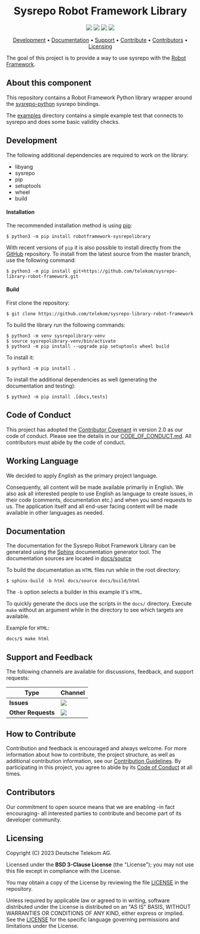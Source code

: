 <h1 align="center">
    Sysrepo Robot Framework Library
</h1>

<p align="center">
    <a href="/../../commits/" title="Last Commit"><img src="https://img.shields.io/github/last-commit/telekom/sysrepo-library-robot-framework?style=flat"></a>
    <a href="/../../issues" title="Open Issues"><img src="https://img.shields.io/github/issues/telekom/sysrepo-library-robot-framework?style=flat"></a>
    <a href="./LICENSE" title="License"><img src="https://img.shields.io/badge/License-BSD%203--Clause-blue.svg?style=flat"></a>
    <a href="https://pypi.org/project/robotframework-sysrepolibrary/" title="PyPi robotframework-sysrepolibrary"><img src="https://img.shields.io/static/v1?label=PyPi&message=robotframework-sysrepolibrary&color=blue&labelColor=yellow"></a>
</p>

<p align="center">
  <a href="#development">Development</a> •
  <a href="#documentation">Documentation</a> •
  <a href="#support-and-feedback">Support</a> •
  <a href="#how-to-contribute">Contribute</a> •
  <a href="#contributors">Contributors</a> •
  <a href="#licensing">Licensing</a>
</p>

The goal of this project is to provide a way to use sysrepo with the [Robot Framework](https://github.com/robotframework/robotframework).

## About this component

This repository contains a Robot Framework Python library wrapper around the [sysrepo-python](https://github.com/sysrepo/sysrepo-python) sysrepo bindings.

The [examples](./examples/) directory contains a simple example test that connects to sysrepo and does some basic validity checks.

## Development

The following additional dependencies are required to work on the library:

* libyang
* sysrepo
* pip
* setuptools
* wheel
* build

#### Installation
The recommended installation method is using [pip](http://pip-installer.org):
```
$ python3 -m pip install robotframework-sysrepolibrary
```

With recent versions of `pip` it is also possible to install directly from the [GitHub](https://github.com/telekom/sysrepo-library-robot-framework) repository. 
To install from the latest source from the master branch, use the following command:
```
$ python3 -m pip install git+https://github.com/telekom/sysrepo-library-robot-framework.git
```

#### Build

First clone the repository:

```
$ git clone https://github.com/telekom/sysrepo-library-robot-framework
```

To build the library run the following commands:
```
$ python3 -m venv sysrepolibrary-venv
$ source sysrepolibrary-venv/bin/activate
$ python3 -m pip install --upgrade pip setuptools wheel build
```

To install it:
```
$ python3 -m pip install .
```

To install the additional dependencies as well (generating the documentation and testing):
```
$ python3 -m pip install .[docs,tests]
```

## Code of Conduct

This project has adopted the [Contributor Covenant](https://www.contributor-covenant.org/) in version 2.0 as our code of conduct. Please see the details in our [CODE_OF_CONDUCT.md](CODE_OF_CONDUCT.md). All contributors must abide by the code of conduct.

## Working Language

We decided to apply _English_ as the primary project language.  

Consequently, all content will be made available primarily in English. We also ask all interested people to use English as language to create issues, in their code (comments, documentation etc.) and when you send requests to us. The application itself and all end-user facing content will be made available in other languages as needed.

## Documentation

The documentation for the Sysrepo Robot Framework Library can be generated using the [Sphinx](https://www.sphinx-doc.org/en/master/) documentation generator tool.
The documentation sources are located in [docs/source](./docs/source)

To build the documentation as `HTML` files run while in the root directory:
```
$ sphinx-build -b html docs/source docs/build/html
```

The `-b` option selects a builder in this example it's `HTML`.

To quickly generate the docs use the scripts in the `docs/` directory.
Execute `make` without an argument while in the directory to see which targets are available.

Example for `HTML`:
```
docs/$ make html
```

## Support and Feedback

The following channels are available for discussions, feedback, and support requests:

| Type               | Channel                                                                                                                                                                                            |
| ------------------ | -------------------------------------------------------------------------------------------------------------------------------------------------------------------------------------------------- |
| **Issues**         | <a href="/../../issues/new/choose" title="General Discussion"><img src="https://img.shields.io/github/issues/telekom/sysrepo-library-robot-framework?style=flat-square"></a> </a>                        |
| **Other Requests** | <a href="mailto:opensource@telekom.de" title="Email Open Source Team"><img src="https://img.shields.io/badge/email-Open%20Source%20Team-green?logo=mail.ru&style=flat-square&logoColor=white"></a> |

## How to Contribute

Contribution and feedback is encouraged and always welcome. For more information about how to contribute, the project structure, as well as additional contribution information, see our [Contribution Guidelines](./CONTRIBUTING.md). By participating in this project, you agree to abide by its [Code of Conduct](./CODE_OF_CONDUCT.md) at all times.

## Contributors

Our commitment to open source means that we are enabling -in fact encouraging- all interested parties to contribute and become part of its developer community.

## Licensing

Copyright (C) 2023 Deutsche Telekom AG.

Licensed under the **BSD 3-Clause License** (the "License"); you may not use this file except in compliance with the License.

You may obtain a copy of the License by reviewing the file [LICENSE](./LICENSE) in the repository.

Unless required by applicable law or agreed to in writing, software distributed under the License is distributed on an "AS IS" BASIS, WITHOUT WARRANTIES OR CONDITIONS OF ANY KIND, either express or implied. See the [LICENSE](./LICENSE) for the specific language governing permissions and limitations under the License.
